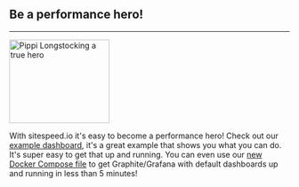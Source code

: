 ## Be a performance hero!
* * *

[<img src="{{site.baseurl}}/img/pippi.png" class="pull-left img-big" alt="Pippi Longstocking a true hero" width="180" height="151">](https://dashboard.sitespeed.io)

With sitespeed.io it's easy to become a performance hero! Check out our [example dashboard](https://dashboard.sitespeed.io), it's a great example that shows you what you can do. It's super easy to get that up and running. You can even use our [new Docker Compose file]({{site.baseurl}}/documentation/sitespeed.io/performance-dashboard/#docker-compose-file) to get Graphite/Grafana with default dashboards up and running in less than 5 minutes!
